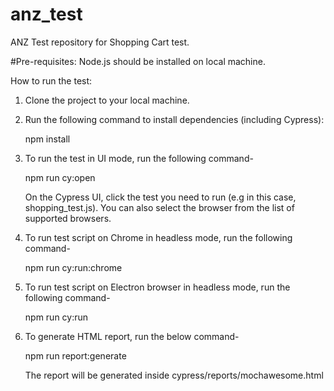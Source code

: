 # anz_test
ANZ Test repository for Shopping Cart test.

#Pre-requisites:
Node.js should be installed on local machine.

How to run the test:

1. Clone the project to your local machine.

2. Run the following command to install dependencies (including Cypress):
    
    npm install
    
3. To run the test in UI mode, run the following command-

    npm run cy:open
    
    On the Cypress UI, click the test you need to run (e.g in this case, shopping_test.js). You can also select the browser from the list of supported browsers.
    
4. To run test script on Chrome in headless mode, run the following command-

    npm run cy:run:chrome
    
5. To run test script on Electron browser in headless mode, run the following command-

    npm run cy:run

6. To generate HTML report, run the below command-
    
    npm run report:generate
    
    The report will be generated inside cypress/reports/mochawesome.html
